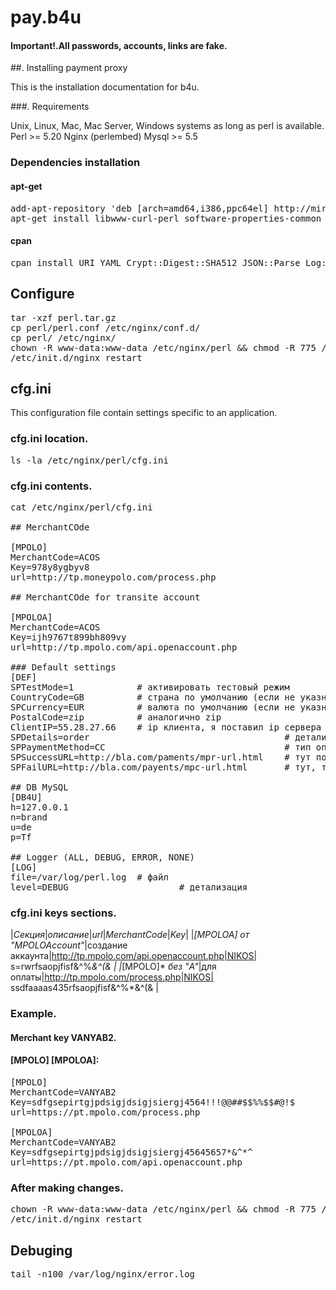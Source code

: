 # pay.b4u

#### Important!.All passwords, accounts, links are fake.

##. Installing payment proxy

This is the installation documentation for b4u.

###. Requirements

Unix, Linux, Mac, Mac Server, Windows systems as long as perl is available.
Perl >= 5.20
Nginx (perlembed)
Mysql >= 5.5

### Dependencies installation

#### apt-get

<pre>
add-apt-repository 'deb [arch=amd64,i386,ppc64el] http://mirrors.coreix.net/mariadb/repo/10.1/ubuntu trusty main'
apt-get install libwww-curl-perl software-properties-common libconfig-inifiles-perl libyaml-syck-perl gcc atop libwww-curl-perl libmail-checkuser-perl libnumber-phone-perl libnet-smtp-ssl-perl libnet-ping-external-perl libnet-dns-perl libio-handle-util-perl libemail-valid-perl nginx-extras mariadb-server-10.1
</pre>

#### cpan

<pre>
cpan install URI YAML Crypt::Digest::SHA512 JSON::Parse Log::Log4perl JSON::Syck::Dump Data::Table
</pre>

## Configure

<pre>
tar -xzf perl.tar.gz 
cp perl/perl.conf /etc/nginx/conf.d/
cp perl/ /etc/nginx/
chown -R www-data:www-data /etc/nginx/perl && chmod -R 775 /etc/nginx/perl
/etc/init.d/nginx restart
</pre>

## cfg.ini

This configuration file contain settings specific to an application.

### cfg.ini location.

<pre>
ls -la /etc/nginx/perl/cfg.ini
</pre>

### cfg.ini contents.

<pre>
cat /etc/nginx/perl/cfg.ini

## MerchantCOde

[MPOLO]
MerchantCode=ACOS
Key=978y8ygbyv8
url=http://tp.moneypolo.com/process.php

## MerchantCOde for transite account

[MPOLOA]
MerchantCode=ACOS
Key=ijh9767t899bh809vy
url=http://tp.mpolo.com/api.openaccount.php

### Default settings
[DEF]
SPTestMode=1			# активировать тестовый режим
CountryCode=GB			# страна по умолчанию (если не указна клиентом в форме)
SPCurrency=EUR			# валюта по умолчанию (если не указна клиентом в форме)
PostalCode=zip			# аналогично zip
ClientIP=55.28.27.66	# ip клиента, я поставил ip сервера
SPDetails=order										# детализация
SPPaymentMethod=CC									# тип оплаты (в данном случае, переход сразу на форму ввода СС)
SPSuccessURL=http://bla.com/paments/mpr-url.html 	# тут понятно 
SPFailURL=http://bla.com/payents/mpc-url.html 		# тут, тоже понятно

## DB MySQL
[DB4U]
h=127.0.0.1
n=brand
u=de
p=Tf

## Logger (ALL, DEBUG, ERROR, NONE)
[LOG]
file=/var/log/perl.log 	# файл
level=DEBUG 					# детализация
</pre>

### cfg.ini keys sections.

|*Секция*|*описание*|*url*|*MerchantCode*|*Key*|
|*[МPOLOA]* _от "MPOLOAccount"_|создание аккаунта|http://tp.mpolo.com/api.openaccount.php|NIKOS| s=rwrfsaopjfisf&^%*&^(& |
|*[MPOLO]* _без "A"_|для оплаты|http://tp.mpolo.com/process.php|NIKOS| ssdfaaaas435rfsaopjfisf&^%*&^(& |

### Example.

#### Merchant key VANYAB2.

#### [MPOLO] [MPOLOA]:

<pre>
[MPOLO]
MerchantCode=VANYAB2
Key=sdfgsepirtgjpdsigjdsigjsiergj4564!!!@@##$$%%$$#@!$
url=https://pt.mpolo.com/process.php

[MPOLOA]
MerchantCode=VANYAB2
Key=sdfgsepirtgjpdsigjdsigjsiergj45645657*&^*^
url=https://pt.mpolo.com/api.openaccount.php
</pre>

### After making changes.

<pre>
chown -R www-data:www-data /etc/nginx/perl && chmod -R 775 /etc/nginx/perl
/etc/init.d/nginx restart
</pre>

## Debuging 

<pre>
tail -n100 /var/log/nginx/error.log
</pre>
